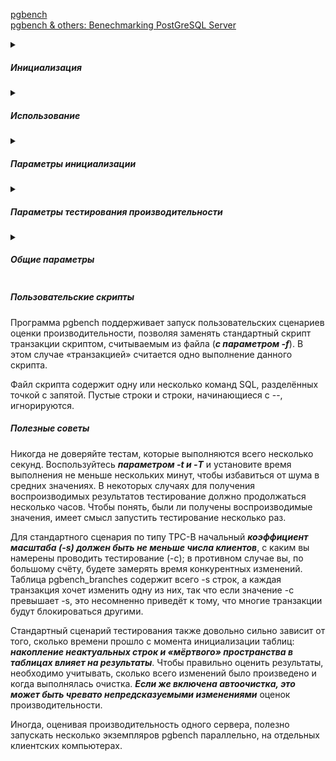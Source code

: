 [pgbench](https://postgrespro.ru/docs/postgresql/16/pgbench)    
[pgbench & others: Benechmarking PostGreSQL Server](https://github.com/AbdallahCoptan/PostGreSQL-Bench/blob/master/Pgbench.md)

<details><summary><h5>Инициализация</h5></summary>

Для запускаемого по умолчанию теста типа TPC-B требуется предварительно подготовить определённые таблицы.     
Чтобы создать и наполнить эти таблицы, следует запустить 
```sql
pgbench -i dbname
```
> Чтобы указать, как подключиться к серверу баз данных, вы также можете добавить параметры -h, -p и/или -U    

> pgbench -i создаёт четыре таблицы pgbench_accounts, pgbench_branches, pgbench_history и pgbench_tellers, предварительно уничтожая существующие таблицы с этими именами.    

С «коэффициентом масштаба», по умолчанию равным 1, эти таблицы изначально содержат такое количество строк:
```bash
table                   # of rows
---------------------------------
pgbench_branches        1
pgbench_tellers         10
pgbench_accounts        100000
pgbench_history         0
```
[Скрипт](https://github.com/AV-ghub/PostgreSQL/blob/main/001%20%D0%90%D0%B4%D0%BC%D0%B8%D0%BD%D0%B8%D1%81%D1%82%D1%80%D0%B8%D1%80%D0%BE%D0%B2%D0%B0%D0%BD%D0%B8%D0%B5/010%20%D0%97%D0%B0%D0%B4%D0%B0%D1%87%D0%B8%20%D0%B0%D0%B4%D0%BC%D0%B8%D0%BD%D0%B8%D1%81%D1%82%D1%80%D0%B8%D1%80%D0%BE%D0%B2%D0%B0%D0%BD%D0%B8%D1%8F/002%20%D0%9F%D0%BE%D0%BB%D0%B5%D0%B7%D0%BD%D1%8B%D0%B5%20%D1%81%D0%BA%D1%80%D0%B8%D0%BF%D1%82%D1%8B.md#%D1%80%D0%B0%D0%B7%D0%BC%D0%B5%D1%80%D1%8B-%D1%82%D0%B0%D0%B1%D0%BB%D0%B8%D1%86-%D1%81-%D0%BA%D0%BE%D0%BB%D0%B8%D1%87%D0%B5%D1%81%D1%82%D0%B2%D0%BE%D0%BC-%D1%81%D1%82%D1%80%D0%BE%D0%BA) [Скрипт 2](https://github.com/AV-ghub/PostgreSQL/blob/main/001%20%D0%90%D0%B4%D0%BC%D0%B8%D0%BD%D0%B8%D1%81%D1%82%D1%80%D0%B8%D1%80%D0%BE%D0%B2%D0%B0%D0%BD%D0%B8%D0%B5/010%20%D0%97%D0%B0%D0%B4%D0%B0%D1%87%D0%B8%20%D0%B0%D0%B4%D0%BC%D0%B8%D0%BD%D0%B8%D1%81%D1%82%D1%80%D0%B8%D1%80%D0%BE%D0%B2%D0%B0%D0%BD%D0%B8%D1%8F/002%20%D0%9F%D0%BE%D0%BB%D0%B5%D0%B7%D0%BD%D1%8B%D0%B5%20%D1%81%D0%BA%D1%80%D0%B8%D0%BF%D1%82%D1%8B.md#%D1%80%D0%B0%D0%B7%D0%BC%D0%B5%D1%80%D1%8B-%D1%82%D0%B0%D0%B1%D0%BB%D0%B8%D1%86-%D1%81-%D0%BA%D0%BE%D0%BB%D0%B8%D1%87%D0%B5%D1%81%D1%82%D0%B2%D0%BE%D0%BC-%D1%81%D1%82%D1%80%D0%BE%D0%BA-2)

Эти числа можно (и в большинстве случаев даже нужно) увеличить, воспользовавшись параметром -s (коэффициент масштаба).    
При этом также может быть полезен ключ -F (фактор заполнения).

</details>
<details><summary><h5>Использование</h5></summary>

Подготовив требуемую конфигурацию, можно запустить тест производительности командой без -i, то есть:
```sql
pgbench [ параметры ] имя_базы
```
##### Наиболее важные параметры
* -c (число клиентов)
* -t (число транзакций)
* -T (длительность)
* -f (файл со скриптом)

</details>

<details><summary><h5>Параметры инициализации</h5></summary>

##### -i (--initialize) Требуется для вызова режима инициализации.

##### -I этапы_инициализации
 d (Drop, удалить) Удалить все существующие таблицы pgbench.    
 t (create Tables, создать таблицы) Создать таблицы, используемые стандартным сценарием pgbench, а именно: pgbench_accounts, pgbench_branches, pgbench_history и pgbench_tellers.    
 g сгенерировать данные на стороне клиента    
 G сгенерировать данные на стороне сервера   
 v Вызывать VACUUM для стандартных таблиц   
 p Создать первичные ключи в стандартных таблицах   
 f Создать ограничения внешних ключей между стандартными таблицами   
-F (--fillfactor) Создать таблицы pgbench_accounts, pgbench_tellers и pgbench_branches с заданным фактором заполнения. Значение по умолчанию — 100.   
-n (--no-vacuum) Этот параметр выключает этап инициализации v, даже если он был указан в -I   
-q (--quiet) Выводится только одно сообщение о прогрессе в 5 секунд (для параметра g)   
-s (--scale=коэффициент_масштаба) Умножить число генерируемых строк на заданный коэффициент.

--foreign-keys Создать ограничения внешних ключей между стандартными таблицами   
--index-tablespace=табл_пространство_индексов Создать индексы в указанном табличном пространстве, а не в пространстве по умолчанию.   
--partition-method=ИМЯ Создать секционированную таблицу pgbench_accounts, применив метод ИМЯ (это может быть range или hash).   
--partitions=ЧИСЛО Создать секционированную таблицу pgbench_accounts   
--tablespace=табличное_пространство Создать таблицы в указанном табличном пространстве, а не в пространстве по умолчанию.   
--unlogged-tables Создать все таблицы как нежурналируемые, а не как постоянные таблицы.   
  
</details>

<details><summary><h5>Параметры тестирования производительности</h5></summary>


  
</details>

<details><summary><h5>Общие параметры</h5></summary>
</details>

##### Пользовательские скрипты
Программа pgbench поддерживает запуск пользовательских сценариев оценки производительности, позволяя заменять стандартный скрипт транзакции скриптом, считываемым из файла (***с параметром -f***). В этом случае «транзакцией» считается одно выполнение данного скрипта.

Файл скрипта содержит одну или несколько команд SQL, разделённых точкой с запятой. Пустые строки и строки, начинающиеся с --, игнорируются.

##### Полезные советы
Никогда не доверяйте тестам, которые выполняются всего несколько секунд. Воспользуйтесь ***параметром -t и -T*** и установите время выполнения не меньше нескольких минут, чтобы избавиться от шума в средних значениях. В некоторых случаях для получения воспроизводимых результатов тестирование должно продолжаться несколько часов. Чтобы понять, были ли получены воспроизводимые значения, имеет смысл запустить тестирование несколько раз.

Для стандартного сценария по типу TPC-B начальный ***коэффициент масштаба (-s) должен быть не меньше числа клиентов***, с каким вы намерены проводить тестирование (-c); в противном случае вы, по большому счёту, будете замерять время конкурентных изменений. Таблица pgbench_branches содержит всего -s строк, а каждая транзакция хочет изменить одну из них, так что если значение -c превышает -s, это несомненно приведёт к тому, что многие транзакции будут блокироваться другими.

Стандартный сценарий тестирования также довольно сильно зависит от того, сколько времени прошло с момента инициализации таблиц: ***накопление неактуальных строк и «мёртвого» пространства в таблицах влияет на результаты***. Чтобы правильно оценить результаты, необходимо учитывать, сколько всего изменений было произведено и когда выполнялась очистка. ***Если же включена автоочистка, это может быть чревато непредсказуемыми изменениями*** оценок производительности.

Иногда, оценивая производительность одного сервера, полезно запускать несколько экземпляров pgbench параллельно, на отдельных клиентских компьютерах.

























